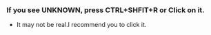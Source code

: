 ### If you see UNKNOWN, press CTRL+SHFIT+R or Click on it.

- It may not be real.I recommend you to click it.


